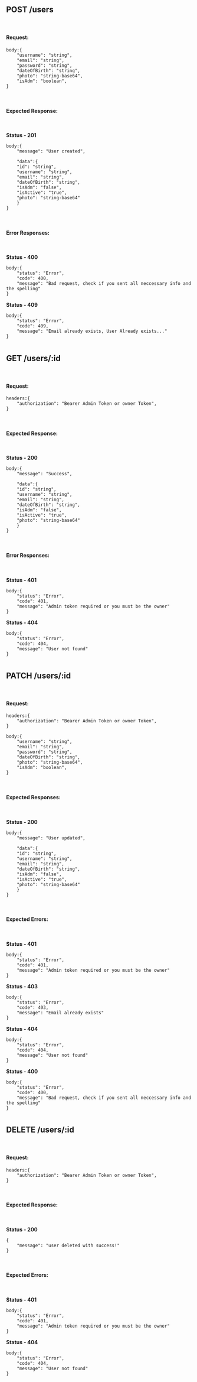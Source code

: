 ## POST /users

<br>

#### Request:

```
body:{
    "username": "string",
    "email": "string",
    "password": "string",
    "dateOfBirth": "string",
    "photo": "string-base64",
    "isAdm": "boolean",
}
```

<br>

#### Expected Response:

<br>

**Status - 201**

```
body:{
    "message": "User created",

    "data":{
    "id": "string",
    "username": "string",
    "email": "string",
    "dateOfBirth": "string",
    "isAdm": "false",
    "isActive": "true",
    "photo": "string-base64"
    }
}
```

<br>

#### Error Responses:

<br>

**Status - 400**

```
body:{
    "status": "Error",
    "code": 400,
    "message": "Bad request, check if you sent all neccessary info and the spelling"
}
```

**Status - 409**

```
body:{
    "status": "Error",
    "code": 409,
    "message": "Email already exists, User Already exists..."
}
```

#

## GET /users/:id

<br>

#### Request:

```
headers:{
    "authorization": "Bearer Admin Token or owner Token",
}
```

<br>

#### Expected Response:

<br>

**Status - 200**

```
body:{
    "message": "Success",

    "data":{
    "id": "string",
    "username": "string",
    "email": "string",
    "dateOfBirth": "string",
    "isAdm": "false",
    "isActive": "true",
    "photo": "string-base64"
    }
}
```

<br>

#### Error Responses:

<br>

**Status - 401**

```
body:{
    "status": "Error",
    "code": 401,
    "message": "Admin token required or you must be the owner"
}
```

**Status - 404**

```
body:{
    "status": "Error",
    "code": 404,
    "message": "User not found"
}
```

#

## PATCH /users/:id

<br>

#### Request:

```
headers:{
    "authorization": "Bearer Admin Token or owner Token",
}
```

```
body:{
    "username": "string",
    "email": "string",
    "password": "string",
    "dateOfBirth": "string",
    "photo": "string-base64",
    "isAdm": "boolean",
}
```

<br>

#### Expected Responses:

<br>

**Status - 200**

```
body:{
    "message": "User updated",

    "data":{
    "id": "string",
    "username": "string",
    "email": "string",
    "dateOfBirth": "string",
    "isAdm": "false",
    "isActive": "true",
    "photo": "string-base64"
    }
}
```

<br>

#### Expected Errors:

<br>

**Status - 401**

```
body:{
    "status": "Error",
    "code": 401,
    "message": "Admin token required or you must be the owner"
}
```

**Status - 403**

```
body:{
    "status": "Error",
    "code": 403,
    "message": "Email already exists"
}
```

**Status - 404**

```
body:{
    "status": "Error",
    "code": 404,
    "message": "User not found"
}
```

**Status - 400**

```
body:{
    "status": "Error",
    "code": 400,
    "message": "Bad request, check if you sent all neccessary info and the spelling"
}
```

#

## DELETE /users/:id

<br>

#### Request:

```
headers:{
    "authorization": "Bearer Admin Token or owner Token",
}
```

<br>

#### Expected Response:

<br>

**Status - 200**

```
{
    "message": "user deleted with success!"
}
```

<br>

#### Expected Errors:

<br>

**Status - 401**

```
body:{
    "status": "Error",
    "code": 401,
    "message": "Admin token required or you must be the owner"
}
```

**Status - 404**

```
body:{
    "status": "Error",
    "code": 404,
    "message": "User not found"
}
```
